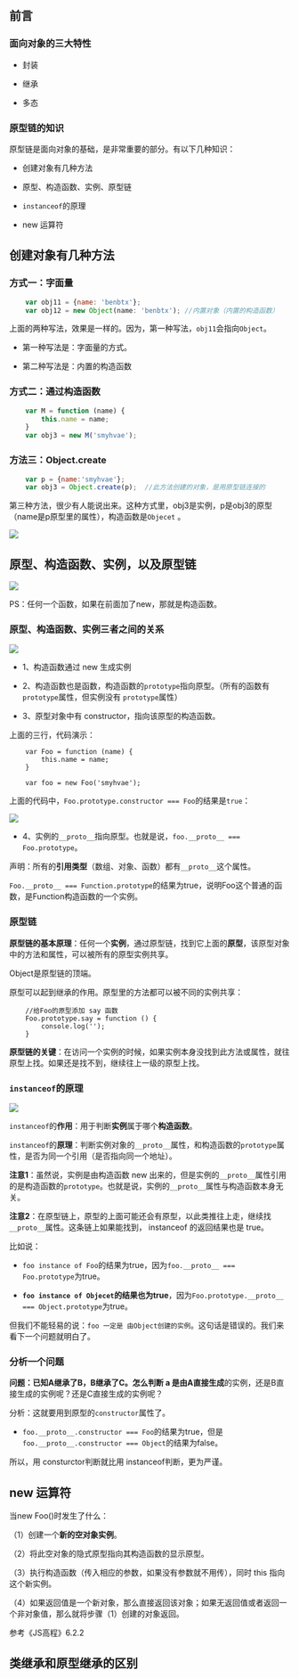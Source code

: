 

## 前言

### 面向对象的三大特性

- 封装

- 继承

- 多态

### 原型链的知识


原型链是面向对象的基础，是非常重要的部分。有以下几种知识：

- 创建对象有几种方法

- 原型、构造函数、实例、原型链

- `instanceof`的原理

- new 运算符



## 创建对象有几种方法

### 方式一：字面量

```javascript
    var obj11 = {name: 'benbtx'};
    var obj12 = new Object(name: 'benbtx'); //内置对象（内置的构造函数）
```

上面的两种写法，效果是一样的。因为，第一种写法，`obj11`会指向`Object`。

- 第一种写法是：字面量的方式。

- 第二种写法是：内置的构造函数


### 方式二：通过构造函数


```javascript
    var M = function (name) {
        this.name = name;
    }
    var obj3 = new M('smyhvae');
```

### 方法三：Object.create

```javascript
    var p = {name:'smyhvae'};
    var obj3 = Object.create(p);  //此方法创建的对象，是用原型链连接的
```

第三种方法，很少有人能说出来。这种方式里，obj3是实例，p是obj3的原型（name是p原型里的属性），构造函数是`Objecet` 。

![](http://img.smyhvae.com/20180306_1633.png)


## 原型、构造函数、实例，以及原型链


![](http://img.smyhvae.com/20180306_1540.png)

PS：任何一个函数，如果在前面加了new，那就是构造函数。

### 原型、构造函数、实例三者之间的关系

![](http://img.smyhvae.com/20180306_2107.png)

- 1、构造函数通过 new 生成实例

- 2、构造函数也是函数，构造函数的`prototype`指向原型。（所有的函数有`prototype`属性，但实例没有 `prototype`属性）

- 3、原型对象中有 constructor，指向该原型的构造函数。

上面的三行，代码演示：

```
    var Foo = function (name) {
        this.name = name;
    }

    var foo = new Foo('smyhvae');
```

上面的代码中，`Foo.prototype.constructor === Foo`的结果是`true`：

![](http://img.smyhvae.com/20180306_2120.png)


- 4、实例的`__proto__`指向原型。也就是说，`foo.__proto__ === Foo.prototype`。

声明：所有的**引用类型**（数组、对象、函数）都有`__proto__`这个属性。

`Foo.__proto__ === Function.prototype`的结果为true，说明Foo这个普通的函数，是Function构造函数的一个实例。



### 原型链

**原型链的基本原理**：任何一个**实例**，通过原型链，找到它上面的**原型**，该原型对象中的方法和属性，可以被所有的原型实例共享。


Object是原型链的顶端。

原型可以起到继承的作用。原型里的方法都可以被不同的实例共享：

```
    //给Foo的原型添加 say 函数
    Foo.prototype.say = function () {
        console.log('');
    }
```

**原型链的关键**：在访问一个实例的时候，如果实例本身没找到此方法或属性，就往原型上找。如果还是找不到，继续往上一级的原型上找。


### `instanceof`的原理

![](http://img.smyhvae.com/20180306_2209.png)


`instanceof`的**作用**：用于判断**实例**属于哪个**构造函数**。

`instanceof`的**原理**：判断实例对象的`__proto__`属性，和构造函数的`prototype`属性，是否为同一个引用（是否指向同一个地址）。

**注意1**：虽然说，实例是由构造函数 new 出来的，但是实例的`__proto__`属性引用的是构造函数的`prototype`。也就是说，实例的`__proto__`属性与构造函数本身无关。

**注意2**：在原型链上，原型的上面可能还会有原型，以此类推往上走，继续找`__proto__`属性。这条链上如果能找到， instanceof 的返回结果也是 true。

比如说：

- `foo instance of Foo`的结果为true，因为`foo.__proto__ === Foo.prototype`为true。

- **`foo instance of Objecet`的结果也为true**，因为`Foo.prototype.__proto__ === Object.prototype`为true。


但我们不能轻易的说：`foo 一定是 由Object创建的实例`。这句话是错误的。我们来看下一个问题就明白了。

### 分析一个问题

**问题：**已知A继承了B，B继承了C。怎么判断 a 是由A**直接生成**的实例，还是B直接生成的实例呢？还是C直接生成的实例呢？

分析：这就要用到原型的`constructor`属性了。

- `foo.__proto__.constructor === Foo`的结果为true，但是 `foo.__proto__.constructor === Object`的结果为false。

所以，用 consturctor判断就比用 instanceof判断，更为严谨。


## new 运算符

当new Foo()时发生了什么：

（1）创建一个**新的空对象实例**。

（2）将此空对象的隐式原型指向其构造函数的显示原型。

（3）执行构造函数（传入相应的参数，如果没有参数就不用传），同时 this 指向这个新实例。

（4）如果返回值是一个新对象，那么直接返回该对象；如果无返回值或者返回一个非对象值，那么就将步骤（1）创建的对象返回。

参考《JS高程》6.2.2


## 类继承和原型继承的区别





```javascript





```





